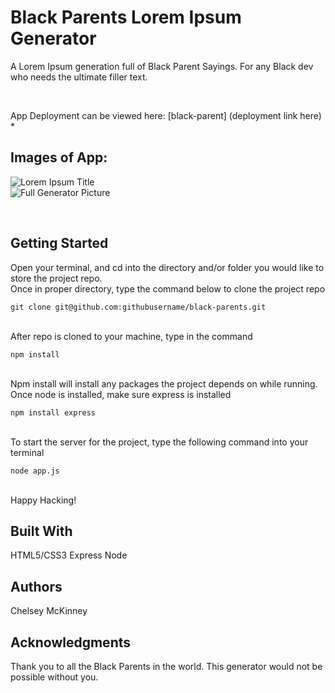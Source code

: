 # Black Parents Lorem Ipsum Generator
A Lorem Ipsum generation full of Black Parent Sayings. 
For any Black dev who needs the ultimate filler text.
 
 <br/>

 App Deployment can be viewed here: [black-parent]
 (deployment link here)
 *
 <br/>

 ## Images of App:
 ![Lorem Ipsum Title](https://drive.google.com/uc?export=view&id=1bupO-WZCUVbzAKFBEJHrvv2wAOtpPfPR)
 <br/>
 ![Full Generator Picture](https://drive.google.com/uc?export=view&id=11unAQuAHierUcLsd36p1IerBkq5r9FCW)

 <br/>


## Getting Started
Open your terminal, and cd into the directory and/or folder you would like to store the project repo. 
<br/>
Once in proper directory, type the command below to clone the project repo
``` 
git clone git@github.com:githubusername/black-parents.git 
``` 
<br/>
After repo is cloned to your machine, type in the command 
<br/>

```
npm install
```

<br/>
Npm install will install any packages the project depends on while running. 

<br/>
Once node is installed, make sure express is installed

```
npm install express 
```

<br/>
To start the server for the project, type the following command into your terminal
<br/>

```
node app.js
```

<br/>
Happy Hacking! 

## Built With 
HTML5/CSS3 
Express
Node


## Authors 
Chelsey McKinney

## Acknowledgments
Thank you to all the Black Parents in the world. This generator would not be possible without you. 
